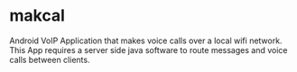 makcal
======

Android VoIP Application that makes voice calls over a local wifi network. This App requires a server side java software to route messages and voice calls between clients.
